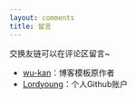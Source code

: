 ```yaml
---
layout: comments
title: 留言
---
```

交换友链可以在评论区留言~

- [wu-kan](https://wu-kan.github.io)：博客模板原作者
- [Lordyoung](https://github.com/lordyoung-cpp)：个人Github账户
